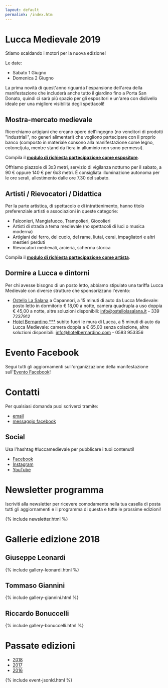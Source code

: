 ```yaml
---
layout: default
permalink: /index.htm
---
```

# Lucca Medievale 2019

Stiamo scaldando i motori per la nuova edizione!

Le date:

* Sabato 1 Giugno
* Domenica 2 Giugno

La prima novità di quest'anno riguarda l'espansione dell'area della manifestazione che includerà anche tutto il giardino fino a Porta San Donato, quindi ci sarà più spazio per gli espositori e un'area con dislivello ideale per una migliore visibilità degli spettacoli!

## Mostra-mercato medievale

Ricerchiamo artigiani che creano opere dell'ingegno (no venditori di prodotti
"industriali", no generi alimentari) che vogliono partecipare con il proprio
banco (composto in materiale consono alla manifestazione come legno,
cotone/juta, mentre stand da fiera in alluminio non sono permessi).

Compila il **[modulo di richiesta partecipazione come espositore](https://docs.google.com/forms/d/e/1FAIpQLSdUmdtNJn0SUVRG77N-9DKhUEfMonRCzEwtxjCQRNNYGTMerA/viewform?usp=sf_link)**.

Offriamo piazzole di 3x3 metri, servizio di vigilanza notturno per il sabato, a
90 € oppure 140 € per 6x3 metri. È consigliata illuminazione autonoma per le ore
serali, allestimento dalle ore 7.30 del sabato.

## Artisti / Rievocatori / Didattica

Per la parte artistica, di spettacolo e di intrattenimento, hanno titolo preferenziale artisti e associazioni in queste categorie:

* Falconieri, Mangiafuoco, Trampolieri, Giocolieri
* Artisti di strada a tema medievale (no spettacoli di luci o musica moderna)
* Artigiani del ferro, del cuoio, del rame, liutai, cerai, impagliatori e altri mestieri perduti
* Rievocatori medievali, arcieria, scherma storica

Compila il **[modulo di richiesta partecipazione come artista](https://docs.google.com/forms/d/e/1FAIpQLSdbtpsxP9Uvu2CCfoHx6Cdks5Te08h3PrgNRtEDab2kxeJzRw/viewform?usp=sf_link)**.

## Dormire a Lucca e dintorni

Per chi avesse bisogno di un posto letto, abbiamo stipulato una tariffa Lucca Medievale con diverse strutture che sponsorizzano l'evento:

* [Ostello La Salana](http://www.ostellolasalana.it/) a Capannori, a 15 minuti di auto da Lucca Medievale: posto letto in dormitorio € 18,00 a notte, camera quadrupla a uso doppia € 45,00 a notte, altre soluzioni disponibili: info@ostellolasalana.it - 339 7237912
* [Hotel Bernardino ***](http://www.hotelbernardino.com/) subito fuori le mura di Lucca, a 5 minuti di auto da Lucca Medievale: camera doppia a € 65,00 senza colazione, altre soluzioni disponibili: info@hotelbernardino.com - 0583 953356

# Evento Facebook

Segui tutti gli aggiornamenti sull'organizzazione della manifestazione sull'[Evento Facebook](https://www.facebook.com/events/2088772917854661/)!

# Contatti

Per qualsiasi domanda puoi scriverci tramite:

* [email](mailto:consanpaolino@gmail.com)
* [messaggio facebook](https://www.facebook.com/luccamedievale/)

## Social

Usa l'hashtag #luccamedievale per pubblicare i tuoi contenuti!

* [Facebook](https://www.facebook.com/luccamedievale/)
* [Instagram](https://www.instagram.com/explore/tags/luccamedievale/)
* [YouTube](https://www.youtube.com/playlist?list=PLGmFjg-_N7COfovMy0z5-9uYcLXp1Tec-)

# Newsletter programma

Iscriviti alla newsletter per ricevere comodamente nella tua casella di posta tutti gli aggiornamenti e il programma di questa e tutte le prossime edizioni!

{% include newsletter.html %}

# Gallerie edizione 2018

## Giuseppe Leonardi

{% include gallery-leonardi.html %}

## Tommaso Giannini

{% include gallery-giannini.html %}

## Riccardo Bonuccelli

{% include gallery-bonuccelli.html %}

# Passate edizioni

* [2018](2018.md)
* [2017](2017.md)
* [2016](2016.md)

{% include event-jsonld.html %}
